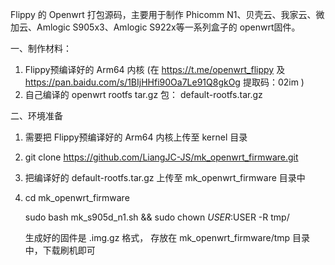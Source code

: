 Flippy 的 Openwrt 打包源码，主要用于制作 Phicomm N1、贝壳云、我家云、微加云、Amlogic S905x3、Amlogic S922x等一系列盒子的 openwrt固件。

一、制作材料：
1. Flippy预编译好的 Arm64 内核 (在 https://t.me/openwrt_flippy  及 https://pan.baidu.com/s/1BIjHHfi90Oa7Le91Q8gkOg 提取码：02im )
2. 自己编译的 openwrt rootfs tar.gz 包： default-rootfs.tar.gz 

二、环境准备
    
1. 需要把 Flippy预编译好的 Arm64 内核上传至 kernel 目录
2. git clone https://github.com/LiangJC-JS/mk_openwrt_firmware.git     
4. 把编译好的 default-rootfs.tar.gz 上传至 mk_openwrt_firmware 目录中
5. cd mk_openwrt_firmware

   sudo bash mk_s905d_n1.sh && sudo chown $USER:$USER -R tmp/

   生成好的固件是 .img.gz 格式， 存放在 mk_openwrt_firmware/tmp 目录中，下载刷机即可

    
                 
